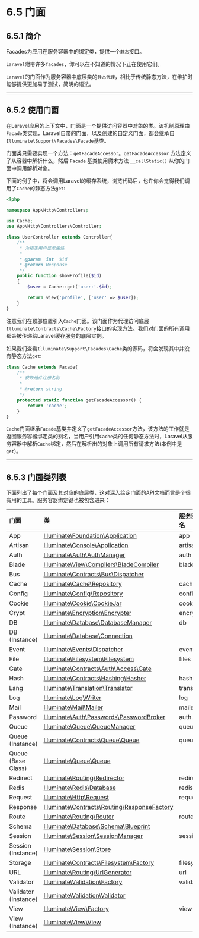 # 6.5 门面

## 6.5.1 简介

Facades为应用在服务容器中的绑定类，提供一个`静态`接口。

`Laravel`附带许多`facades`，你可以在不知道的情况下正在使用它们。

`Laravel`的门面作为服务容器中底层类的`静态代理`，相比于传统静态方法，在维护时能够提供更加易于测试，简明的语法。

--------------------------------------------------------------------------------

## 6.5.2 使用门面

在Laravel应用的上下文中，门面是一个提供访问容器中对象的类。该机制原理由`Facade`类实现，Laravel自带的门面，以及创建的自定义门面，都会继承自`Illuminate\Support\Facades\Facade`基类。

门面类只需要实现一个方法：`getFacadeAccessor`。`getFacadeAccessor` 方法定义了从容器中解析什么，然后 `Facade` 基类使用魔术方法 `__callStatic()` 从你的门面中调用解析对象。

下面的例子中，将会调用Laravel的缓存系统，浏览代码后，也许你会觉得我们调用了`Cache`的静态方法`get`:

```php
<?php

namespace App\Http\Controllers;

use Cache;
use App\Http\Controllers\Controller;

class UserController extends Controller{
    /**
     * 为指定用户显示属性
     *
     * @param  int  $id
     * @return Response
     */
    public function showProfile($id)
    {
        $user = Cache::get('user:'.$id);

        return view('profile', ['user' => $user]);
    }
}
```

注意我们在顶部位置引入`Cache`门面。该门面作为代理访问底层`Illuminate\Contracts\Cache\Factory`接口的实现方法。我们对门面的所有调用都会被传递给Laravel缓存服务的底层实例。

如果我们查看`Illuminate\Support\Facades\Cache`类的源码，将会发现其中并没有静态方法`get`:

```php
class Cache extends Facade{
    /**
     * 获取组件注册名称
     *
     * @return string
     */
    protected static function getFacadeAccessor() {
        return 'cache';
    }
}
```

`Cache`门面继承`Facade`基类并定义了`getFacadeAccessor`方法，该方法的工作就是返回服务容器绑定类的别名，当用户引用`Cache`类的任何静态方法时，Laravel从服务容器中解析`Cache`绑定，然后在解析出的对象上调用所有请求方法(本例中是`get`)。

--------------------------------------------------------------------------------

## 6.5.3 门面类列表

下面列出了每个门面及其对应的底层类，这对深入给定门面的API文档而言是个很有用的工具。服务容器绑定键也被包含进来：

门面                   | 类                                                                                                                             | 服务器绑定别名
:------------------- | :---------------------------------------------------------------------------------------------------------------------------- | :-------------
App                  | [Illuminate\Foundation\Application](https://laravel.com/api/5.2/Illuminate/Foundation/Application.html)                       | app
Artisan              | [Illuminate\Console\Application](https://laravel.com/api/5.2/Illuminate/Contracts/Console/Kernel.html)                        | artisan
Auth                 | [Illuminate\Auth\AuthManager](https://laravel.com/api/5.2/Illuminate/Auth/AuthManager.html)                                   | auth
Blade                | [Illuminate\View\Compilers\BladeCompiler](https://laravel.com/api/5.2/Illuminate/View/Compilers/BladeCompiler.html)           | blade.compiler
Bus                  | [Illuminate\Contracts\Bus\Dispatcher](https://laravel.com/api/5.2/Illuminate/Contracts/Bus/Dispatcher.html)                   |
Cache                | [Illuminate\Cache\Repository](https://laravel.com/api/5.2/Illuminate/Cache/Repository.html)                                   | cache
Config               | [Illuminate\Config\Repository](https://laravel.com/api/5.2/Illuminate/Config/Repository.html)                                 | config
Cookie               | [Illuminate\Cookie\CookieJar](https://laravel.com/api/5.2/Illuminate/Cookie/CookieJar.html)                                   | cookie
Crypt                | [Illuminate\Encryption\Encrypter](https://laravel.com/api/5.2/Illuminate/Encryption/Encrypter.html)                           | encrypter
DB                   | [Illuminate\Database\DatabaseManager](https://laravel.com/api/5.2/Illuminate/Database/DatabaseManager.html)                   | db
DB (Instance)        | [Illuminate\Database\Connection](https://laravel.com/api/5.2/Illuminate/Database/Connection.html)                             |
Event                | [Illuminate\Events\Dispatcher](https://laravel.com/api/5.2/Illuminate/Events/Dispatcher.html)                                 | events
File                 | [Illuminate\Filesystem\Filesystem](https://laravel.com/api/5.2/Illuminate/Filesystem/Filesystem.html)                         | files
Gate                 | [Illuminate\Contracts\Auth\Access\Gate](https://laravel.com/api/5.1/Illuminate/Contracts/Auth/Access/Gate.html)               |
Hash                 | [Illuminate\Contracts\Hashing\Hasher](http://laravel.com/api/5.2/Illuminate/Contracts/Hashing/Hasher.html)                    | hash
Lang                 | [Illuminate\Translation\Translator](https://laravel.com/api/5.2/Illuminate/Translation/Translator.html)                       | translator
Log                  | [Illuminate\Log\Writer](https://laravel.com/api/5.2/Illuminate/Log/Writer.html)                                               | log
Mail                 | [Illuminate\Mail\Mailer](https://laravel.com/api/5.2/Illuminate/Mail/Mailer.html)                                             | mailer
Password             | [Illuminate\Auth\Passwords\PasswordBroker](https://laravel.com/api/5.2/Illuminate/Auth/Passwords/PasswordBroker.html)         | auth.password
Queue                | [Illuminate\Queue\QueueManager](https://laravel.com/api/5.2/Illuminate/Queue/QueueManager.html)                               | queue
Queue (Instance)     | [Illuminate\Contracts\Queue\Queue](https://laravel.com/api/5.2/Illuminate/Contracts/Queue/Queue.html)                         | queue
Queue (Base Class)   | [Illuminate\Queue\Queue](http://laravel.com/api/5.2/Illuminate/Queue/Queue.html)                                              |
Redirect             | [Illuminate\Routing\Redirector](https://laravel.com/api/5.2/Illuminate/Routing/Redirector.html)                               | redirect
Redis                | [Illuminate\Redis\Database](https://laravel.com/api/5.2/Illuminate/Redis/Database.html)                                       | redis
Request              | [Illuminate\Http\Request](https://laravel.com/api/5.2/Illuminate/Http/Request.html)                                           | request
Response             | [Illuminate\Contracts\Routing\ResponseFactory](https://laravel.com/api/5.2/Illuminate/Contracts/Routing/ResponseFactory.html) |
Route                | [Illuminate\Routing\Router](https://laravel.com/api/5.2/Illuminate/Routing/Router.html)                                       | router
Schema               | [Illuminate\Database\Schema\Blueprint](https://laravel.com/api/5.2/Illuminate/Database/Schema/Blueprint.html)                 |
Session              | [Illuminate\Session\SessionManager](https://laravel.com/api/5.2/Illuminate/Session/SessionManager.html)                       | session
Session (Instance)   | [Illuminate\Session\Store](https://laravel.com/api/5.2/Illuminate/Session/Store.html)                                         |
Storage              | [Illuminate\Contracts\Filesystem\Factory](https://laravel.com/api/5.2/Illuminate/Contracts/Filesystem/Factory.html)           | filesystem
URL                  | [Illuminate\Routing\UrlGenerator](https://laravel.com/api/5.2/Illuminate/Routing/UrlGenerator.html)                           | url
Validator            | [Illuminate\Validation\Factory](https://laravel.com/api/5.2/Illuminate/Validation/Factory.html)                               | validator
Validator (Instance) | [Illuminate\Validation\Validator](https://laravel.com/api/5.2/Illuminate/Validation/Validator.html)                           |
View                 | [Illuminate\View\Factory](https://laravel.com/api/5.2/Illuminate/View/Factory.html)                                           | view
View (Instance)      | [Illuminate\View\View](https://laravel.com/api/5.2/Illuminate/View/View.html)                                                 |

